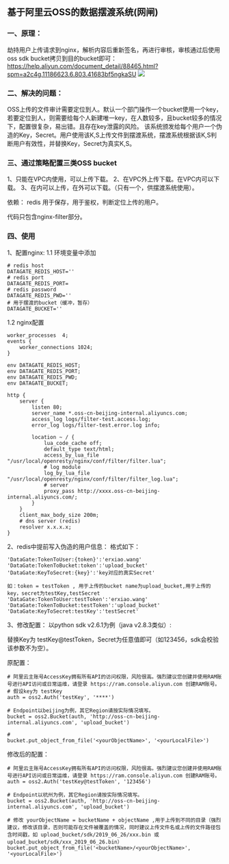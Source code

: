 
## 基于阿里云OSS的数据摆渡系统(网闸)

### 一、原理：
劫持用户上传请求到nginx，解析内容后重新签名，再进行审核，审核通过后使用oss sdk bucket拷贝到目的bucket即可：
https://help.aliyun.com/document_detail/88465.html?spm=a2c4g.11186623.6.803.41683bf5ngkaSU
![](media/15698060460859/15698101433423.jpg)
### 二、解决的问题：
OSS上传的文件审计需要定位到人。默认一个部门操作一个bucket使用一个key，若要定位到人，则需要给每个人新建唯一key，在人数较多，且bucket较多的情况下，配置很复杂，易出错。且存在key泄露的风险。
该系统颁发给每个用户一个伪造的Key，Secret。用户使用该K,S上传文件到摆渡系统，摆渡系统根据该K,S判断用户有效性，并替换Key，Secret为真实K,S。

### 三、通过策略配置三类OSS bucket
1、只能在VPC内使用，可以上传下载。
2、在VPC外上传下载。在VPC内可以下载。
3、在内可以上传，在外可以下载。（只有一个，供摆渡系统使用）。

依赖：
redis
用于保存，用于鉴权，判断定位上传的用户。

代码只包含nginx-filter部分。

### 四、使用
1、配置nginx:
1.1 环境变量中添加

```
# redis host
DATAGATE_REDIS_HOST=''
# redis port
DATAGATE_REDIS_PORT=
# redis password
DATAGATE_REDIS_PWD=''
# 用于摆渡的bucket（缓冲，暂存）
DATAGATE_BUCKET=''

```
1.2 nginx配置

```
worker_processes  4;
events {
    worker_connections 1024;
}

env DATAGATE_REDIS_HOST;
env DATAGATE_REDIS_PORT;
env DATAGATE_REDIS_PWD;
env DATAGATE_BUCKET;

http {
    server {
        listen 80;
        server_name *.oss-cn-beijing-internal.aliyuncs.com;
        access_log logs/filter-test.access.log;
        error_log logs/filter-test.error.log info;

        location ~ / {
            lua_code_cache off;
            default_type text/html;
            access_by_lua_file "/usr/local/openresty/nginx/conf/filter/filter.lua";
            # log module 
            log_by_lua_file "/usr/local/openresty/nginx/conf/filter/filter_log.lua";
            # server
            proxy_pass http://xxxx.oss-cn-beijing-internal.aliyuncs.com/;
        }
    }
    client_max_body_size 200m;
    # dns server (redis)
    resolver x.x.x.x;
}
```
2、redis中提前写入伪造的用户信息：
格式如下：

```
'DataGate:TokenToUser:{token}':'erxiao.wang'
'DataGate:TokenToBucket:token':'upload_bucket'
'DataGate:KeyToSecret:{key}':'key对应的真实Secret'

如：token = testToken , 用于上传的bucket name为upload_bucket,用于上传的key，secret为testKey,testSecret
'DataGate:TokenToUser:testToken':'erxiao.wang'
'DataGate:TokenToBucket:testToken':'upload_bucket'
'DataGate:KeyToSecret:testKey':'testSecret'
```

3、修改配置：
以python sdk v2.6.1为例（java v2.8.3类似）:

替换Key为 testKey@testToken，Secret为任意值即可（如123456，sdk会校验该参数不为空）。

原配置：

```
# 阿里云主账号AccessKey拥有所有API的访问权限，风险很高。强烈建议您创建并使用RAM账号进行API访问或日常运维，请登录 https://ram.console.aliyun.com 创建RAM账号。
# 假设key为 testKey
auth = oss2.Auth('testKey', '****')

# Endpoint以beijing为例，其它Region请按实际情况填写。
bucket = oss2.Bucket(auth, 'http://oss-cn-beijing-internal.aliyuncs.com', 'upload_bucket')

# 
bucket.put_object_from_file('<yourObjectName>', '<yourLocalFile>')
```
修改后的配置：

```
# 阿里云主账号AccessKey拥有所有API的访问权限，风险很高。强烈建议您创建并使用RAM账号进行API访问或日常运维，请登录 https://ram.console.aliyun.com 创建RAM账号。
auth = oss2.Auth('testKey@testToken', '123456')

# Endpoint以杭州为例，其它Region请按实际情况填写。
bucket = oss2.Bucket(auth, 'http://oss-cn-beijing-internal.aliyuncs.com', 'upload_bucket')

# 修改 yourObjectName = bucketName + objectName ,用于上传到不同的目录（强烈建议，修改该目录，否则可能存在文件被覆盖的情况，同时建议上传文件名或上传的文件路径包含时间戳，如 upload_bucket/sdk/2019_06_26/xxx.bin 或upload_bucket/sdk/xxx_2019_06_26.bin）
bucket.put_object_from_file('<bucketName>/<yourObjectName>', '<yourLocalFile>')
```